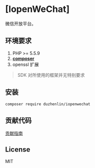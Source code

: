 # [IopenWeChat]

微信开放平台。


## 环境要求

1. PHP >= 5.5.9
2. **[composer](https://getcomposer.org/)**
3. openssl 扩展

> SDK 对所使用的框架并无特别要求

## 安装

```shell
composer require duzhenlin/iopenwechat
```

## 贡献代码

[贡献指南](CONTRIBUTING.md)

## License

MIT
